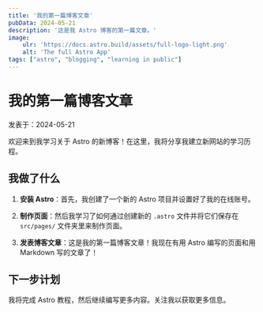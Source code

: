 ```yaml
---
title: '我的第一篇博客文章'
pubData: 2024-05-21
description: '这是我 Astro 博客的第一篇文章。'
image:
    ulr: 'https://docs.astro.build/assets/full-logo-light.png'
    alt: 'The full Astro App'
tags: ["astro", "blogging", "learning in public"]
---
```


# 我的第一篇博客文章

发表于：2024-05-21

欢迎来到我学习关于 Astro 的新博客！在这里，我将分享我建立新网站的学习历程。

## 我做了什么

 1. **安装 Astro**：首先，我创建了一个新的 Astro 项目并设置好了我的在线账号。

 2. **制作页面**：然后我学习了如何通过创建新的 `.astro` 文件并将它们保存在 `src/pages/` 文件夹里来制作页面。

 3. **发表博客文章**：这是我的第一篇博客文章！我现在有用 Astro 编写的页面和用 Markdown 写的文章了！

 ## 下一步计划

 我将完成 Astro 教程，然后继续编写更多内容。关注我以获取更多信息。